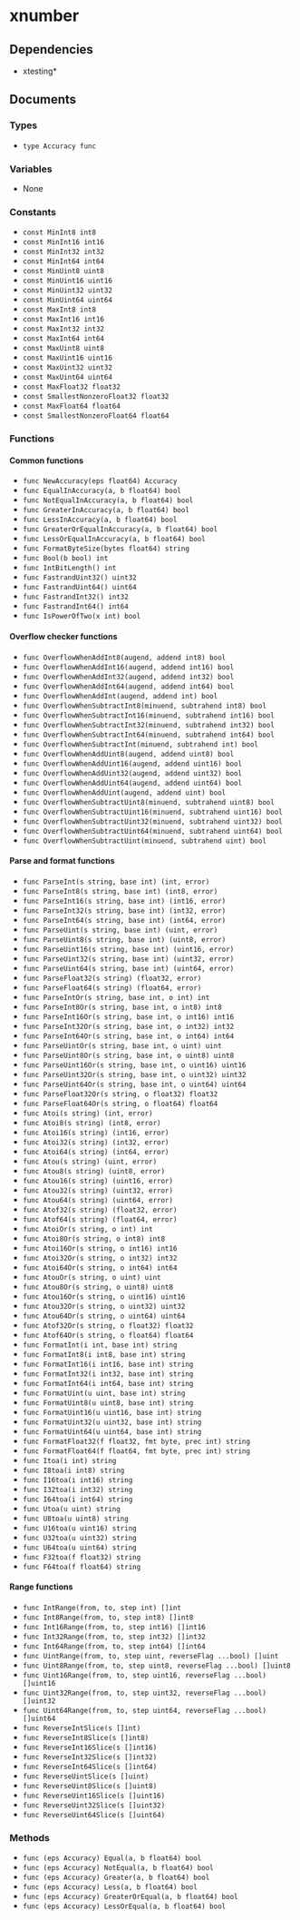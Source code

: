 # xnumber

## Dependencies

+ xtesting*

## Documents

### Types

+ `type Accuracy func`

### Variables

+ None

### Constants

+ `const MinInt8 int8`
+ `const MinInt16 int16`
+ `const MinInt32 int32`
+ `const MinInt64 int64`
+ `const MinUint8 uint8`
+ `const MinUint16 uint16`
+ `const MinUint32 uint32`
+ `const MinUint64 uint64`
+ `const MaxInt8 int8`
+ `const MaxInt16 int16`
+ `const MaxInt32 int32`
+ `const MaxInt64 int64`
+ `const MaxUint8 uint8`
+ `const MaxUint16 uint16`
+ `const MaxUint32 uint32`
+ `const MaxUint64 uint64`
+ `const MaxFloat32 float32`
+ `const SmallestNonzeroFloat32 float32`
+ `const MaxFloat64 float64`
+ `const SmallestNonzeroFloat64 float64`

### Functions

#### Common functions

+ `func NewAccuracy(eps float64) Accuracy`
+ `func EqualInAccuracy(a, b float64) bool`
+ `func NotEqualInAccuracy(a, b float64) bool`
+ `func GreaterInAccuracy(a, b float64) bool`
+ `func LessInAccuracy(a, b float64) bool`
+ `func GreaterOrEqualInAccuracy(a, b float64) bool`
+ `func LessOrEqualInAccuracy(a, b float64) bool`
+ `func FormatByteSize(bytes float64) string`
+ `func Bool(b bool) int`
+ `func IntBitLength() int`
+ `func FastrandUint32() uint32`
+ `func FastrandUint64() uint64`
+ `func FastrandInt32() int32`
+ `func FastrandInt64() int64`
+ `func IsPowerOfTwo(x int) bool`

#### Overflow checker functions

+ `func OverflowWhenAddInt8(augend, addend int8) bool`
+ `func OverflowWhenAddInt16(augend, addend int16) bool`
+ `func OverflowWhenAddInt32(augend, addend int32) bool`
+ `func OverflowWhenAddInt64(augend, addend int64) bool`
+ `func OverflowWhenAddInt(augend, addend int) bool`
+ `func OverflowWhenSubtractInt8(minuend, subtrahend int8) bool`
+ `func OverflowWhenSubtractInt16(minuend, subtrahend int16) bool`
+ `func OverflowWhenSubtractInt32(minuend, subtrahend int32) bool`
+ `func OverflowWhenSubtractInt64(minuend, subtrahend int64) bool`
+ `func OverflowWhenSubtractInt(minuend, subtrahend int) bool`
+ `func OverflowWhenAddUint8(augend, addend uint8) bool`
+ `func OverflowWhenAddUint16(augend, addend uint16) bool`
+ `func OverflowWhenAddUint32(augend, addend uint32) bool`
+ `func OverflowWhenAddUint64(augend, addend uint64) bool`
+ `func OverflowWhenAddUint(augend, addend uint) bool`
+ `func OverflowWhenSubtractUint8(minuend, subtrahend uint8) bool`
+ `func OverflowWhenSubtractUint16(minuend, subtrahend uint16) bool`
+ `func OverflowWhenSubtractUint32(minuend, subtrahend uint32) bool`
+ `func OverflowWhenSubtractUint64(minuend, subtrahend uint64) bool`
+ `func OverflowWhenSubtractUint(minuend, subtrahend uint) bool`

#### Parse and format functions

+ `func ParseInt(s string, base int) (int, error)`
+ `func ParseInt8(s string, base int) (int8, error)`
+ `func ParseInt16(s string, base int) (int16, error)`
+ `func ParseInt32(s string, base int) (int32, error)`
+ `func ParseInt64(s string, base int) (int64, error)`
+ `func ParseUint(s string, base int) (uint, error)`
+ `func ParseUint8(s string, base int) (uint8, error)`
+ `func ParseUint16(s string, base int) (uint16, error)`
+ `func ParseUint32(s string, base int) (uint32, error)`
+ `func ParseUint64(s string, base int) (uint64, error)`
+ `func ParseFloat32(s string) (float32, error)`
+ `func ParseFloat64(s string) (float64, error)`
+ `func ParseIntOr(s string, base int, o int) int`
+ `func ParseInt8Or(s string, base int, o int8) int8`
+ `func ParseInt16Or(s string, base int, o int16) int16`
+ `func ParseInt32Or(s string, base int, o int32) int32`
+ `func ParseInt64Or(s string, base int, o int64) int64`
+ `func ParseUintOr(s string, base int, o uint) uint`
+ `func ParseUint8Or(s string, base int, o uint8) uint8`
+ `func ParseUint16Or(s string, base int, o uint16) uint16`
+ `func ParseUint32Or(s string, base int, o uint32) uint32`
+ `func ParseUint64Or(s string, base int, o uint64) uint64`
+ `func ParseFloat32Or(s string, o float32) float32`
+ `func ParseFloat64Or(s string, o float64) float64`
+ `func Atoi(s string) (int, error)`
+ `func Atoi8(s string) (int8, error)`
+ `func Atoi16(s string) (int16, error)`
+ `func Atoi32(s string) (int32, error)`
+ `func Atoi64(s string) (int64, error)`
+ `func Atou(s string) (uint, error)`
+ `func Atou8(s string) (uint8, error)`
+ `func Atou16(s string) (uint16, error)`
+ `func Atou32(s string) (uint32, error)`
+ `func Atou64(s string) (uint64, error)`
+ `func Atof32(s string) (float32, error)`
+ `func Atof64(s string) (float64, error)`
+ `func AtoiOr(s string, o int) int`
+ `func Atoi8Or(s string, o int8) int8`
+ `func Atoi16Or(s string, o int16) int16`
+ `func Atoi32Or(s string, o int32) int32`
+ `func Atoi64Or(s string, o int64) int64`
+ `func AtouOr(s string, o uint) uint`
+ `func Atou8Or(s string, o uint8) uint8`
+ `func Atou16Or(s string, o uint16) uint16`
+ `func Atou32Or(s string, o uint32) uint32`
+ `func Atou64Or(s string, o uint64) uint64`
+ `func Atof32Or(s string, o float32) float32`
+ `func Atof64Or(s string, o float64) float64`
+ `func FormatInt(i int, base int) string`
+ `func FormatInt8(i int8, base int) string`
+ `func FormatInt16(i int16, base int) string`
+ `func FormatInt32(i int32, base int) string`
+ `func FormatInt64(i int64, base int) string`
+ `func FormatUint(u uint, base int) string`
+ `func FormatUint8(u uint8, base int) string`
+ `func FormatUint16(u uint16, base int) string`
+ `func FormatUint32(u uint32, base int) string`
+ `func FormatUint64(u uint64, base int) string`
+ `func FormatFloat32(f float32, fmt byte, prec int) string`
+ `func FormatFloat64(f float64, fmt byte, prec int) string`
+ `func Itoa(i int) string`
+ `func I8toa(i int8) string`
+ `func I16toa(i int16) string`
+ `func I32toa(i int32) string`
+ `func I64toa(i int64) string`
+ `func Utoa(u uint) string`
+ `func U8toa(u uint8) string`
+ `func U16toa(u uint16) string`
+ `func U32toa(u uint32) string`
+ `func U64toa(u uint64) string`
+ `func F32toa(f float32) string`
+ `func F64toa(f float64) string`

#### Range functions

+ `func IntRange(from, to, step int) []int`
+ `func Int8Range(from, to, step int8) []int8`
+ `func Int16Range(from, to, step int16) []int16`
+ `func Int32Range(from, to, step int32) []int32`
+ `func Int64Range(from, to, step int64) []int64`
+ `func UintRange(from, to, step uint, reverseFlag ...bool) []uint`
+ `func Uint8Range(from, to, step uint8, reverseFlag ...bool) []uint8`
+ `func Uint16Range(from, to, step uint16, reverseFlag ...bool) []uint16`
+ `func Uint32Range(from, to, step uint32, reverseFlag ...bool) []uint32`
+ `func Uint64Range(from, to, step uint64, reverseFlag ...bool) []uint64`
+ `func ReverseIntSlice(s []int)`
+ `func ReverseInt8Slice(s []int8)`
+ `func ReverseInt16Slice(s []int16)`
+ `func ReverseInt32Slice(s []int32)`
+ `func ReverseInt64Slice(s []int64)`
+ `func ReverseUintSlice(s []uint)`
+ `func ReverseUint8Slice(s []uint8)`
+ `func ReverseUint16Slice(s []uint16)`
+ `func ReverseUint32Slice(s []uint32)`
+ `func ReverseUint64Slice(s []uint64)`

### Methods

+ `func (eps Accuracy) Equal(a, b float64) bool`
+ `func (eps Accuracy) NotEqual(a, b float64) bool`
+ `func (eps Accuracy) Greater(a, b float64) bool`
+ `func (eps Accuracy) Less(a, b float64) bool`
+ `func (eps Accuracy) GreaterOrEqual(a, b float64) bool`
+ `func (eps Accuracy) LessOrEqual(a, b float64) bool`
